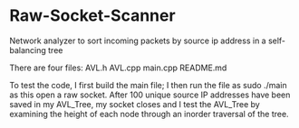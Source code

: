 # Raw-Socket-Scanner
Network analyzer to sort incoming packets by source ip address in a self-balancing tree

There are four files:
AVL.h
AVL.cpp
main.cpp
README.md

To test the code, I first build the main file; I then run the file as sudo ./main as this open a raw socket. After 100 unique source IP addresses have been saved in my AVL_Tree, my socket closes and I test the AVL_Tree by examining the height of each node through an inorder traversal of the tree.

